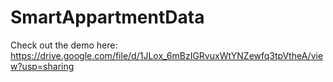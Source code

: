 # SmartAppartmentData

Check out the demo here: 
https://drive.google.com/file/d/1JLox_6mBzIGRvuxWtYNZewfq3tpVtheA/view?usp=sharing
